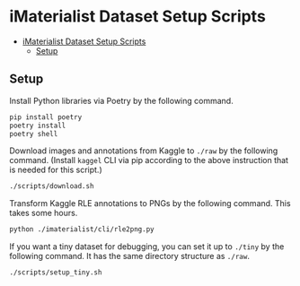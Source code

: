 # iMaterialist Dataset Setup Scripts

<!-- TOC -->

- [iMaterialist Dataset Setup Scripts](#imaterialist-dataset-setup-scripts)
    - [Setup](#setup)

<!-- /TOC -->

##  Setup

Install Python libraries via Poetry by the following command.

```sh
pip install poetry
poetry install
poetry shell
```

Download images and annotations from Kaggle to `./raw` by the following command.
(Install `kaggel` CLI via pip according to the above instruction that is needed for this script.)

```sh
./scripts/download.sh
```


Transform Kaggle RLE annotations to PNGs by the following command. This takes some hours.

```sh
python ./imaterialist/cli/rle2png.py
```

If you want a tiny dataset for debugging, you can set it up to `./tiny` by the following command. It has the same directory structure as `./raw`.

```sh
./scripts/setup_tiny.sh
```
